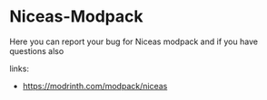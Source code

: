 # Niceas-Modpack

Here you can report your bug for Niceas modpack and if you have questions also

links:
- https://modrinth.com/modpack/niceas
